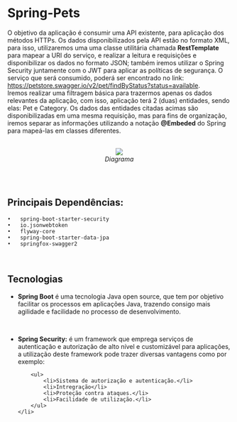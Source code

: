 # Spring-Pets
O objetivo da aplicação é consumir uma API existente, para aplicação dos métodos HTTPs. Os dados disponibilizados pela API estão no formato XML, para isso, utilizaremos uma uma classe utilitária chamada <b>RestTemplate</b> para mapear a URI do serviço, e realizar a leitura e requisições e disponibilizar os dados no formato JSON; também iremos utilizar o Spring Security juntamente com o JWT para aplicar as políticas de segurança.
O serviço que será consumido, poderá ser encontrado no 
link: https://petstore.swagger.io/v2/pet/findByStatus?status=available.
<br/>
Iremos realizar uma filtragem básica para trazermos apenas os dados relevantes da aplicação, com isso, aplicação terá 2 (duas) entidades, sendo elas: Pet e Category. 
Os dados das entidades citadas acimas são disponibilizadas em uma mesma requisição, mas para fins de organização, iremos separar as informações utilizando a notação <b>@Embeded</b> do Spring para mapeá-las em classes diferentes.<br/><br/>


<p align="center">
    <img src="https://user-images.githubusercontent.com/31626353/154784060-670b577a-a130-429f-890d-a7dba784e654.png" /><br/>
    <em>Diagrama</em>
</p>

<br/>
<br/>

## Principais Dependências:
    •	spring-boot-starter-security
    •	io.jsonwebtoken
    •	flyway-core
    •	spring-boot-starter-data-jpa
    •	springfox-swagger2

<br/>

## Tecnologias

<ul>
    <li><b>Spring Boot</b> é uma tecnologia Java open source, que tem por objetivo 
        facilitar os processos em aplicações Java, trazendo consigo mais agilidade e facilidade no processo de desenvolvimento.</li>
</ul>

<br/>

<ul>
    <li><b>Spring Security:</b> é um framework que emprega serviços de autenticação e autorização 
de alto nível e customizável para aplicações, a utilização deste framework pode trazer
diversas vantagens como por exemplo:

        <ul>
            <li>Sistema de autorização e autenticação.</li>
            <li>Intregração</li>
            <li>Proteção contra ataques.</li>
            <li>Facilidade de utilização.</li>
        </ul>
    </li>
</ul>
